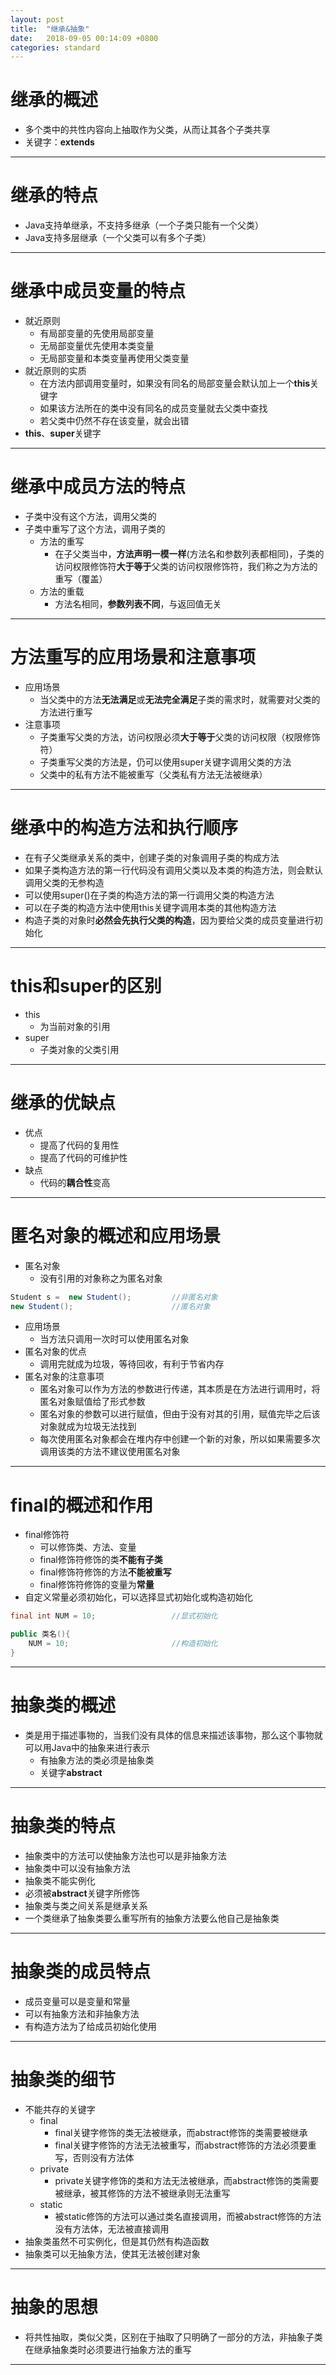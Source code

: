 ```yaml
---
layout: post
title:  "继承&抽象"
date:   2018-09-05 00:14:09 +0800
categories: standard
---
```


# 继承的概述
- 多个类中的共性内容向上抽取作为父类，从而让其各个子类共享
- 关键字：**extends**

---

# 继承的特点
- Java支持单继承，不支持多继承（一个子类只能有一个父类）
- Java支持多层继承（一个父类可以有多个子类）

---

# 继承中成员变量的特点
- 就近原则
    - 有局部变量的先使用局部变量
    - 无局部变量优先使用本类变量
    - 无局部变量和本类变量再使用父类变量
- 就近原则的实质
    - 在方法内部调用变量时，如果没有同名的局部变量会默认加上一个**this**关键字
    - 如果该方法所在的类中没有同名的成员变量就去父类中查找
    - 若父类中仍然不存在该变量，就会出错
- **this**、**super**关键字

---

# 继承中成员方法的特点
- 子类中没有这个方法，调用父类的
- 子类中重写了这个方法，调用子类的
    - 方法的重写
        - 在子父类当中，**方法声明一模一样**(方法名和参数列表都相同)，子类的访问权限修饰符**大于等于**父类的访问权限修饰符，我们称之为方法的重写（覆盖）
    - 方法的重载
        - 方法名相同，**参数列表不同**，与返回值无关

---

# 方法重写的应用场景和注意事项
- 应用场景
    - 当父类中的方法**无法满足**或**无法完全满足**子类的需求时，就需要对父类的方法进行重写
- 注意事项
    - 子类重写父类的方法，访问权限必须**大于等于**父类的访问权限（权限修饰符）
    - 子类重写父类的方法是，仍可以使用super关键字调用父类的方法
    - 父类中的私有方法不能被重写（父类私有方法无法被继承）

---

# 继承中的构造方法和执行顺序
- 在有子父类继承关系的类中，创建子类的对象调用子类的构成方法
- 如果子类构造方法的第一行代码没有调用父类以及本类的构造方法，则会默认调用父类的无参构造
- 可以使用super()在子类的构造方法的第一行调用父类的构造方法
- 可以在子类的构造方法中使用this关键字调用本类的其他构造方法
- 构造子类的对象时**必然会先执行父类的构造**，因为要给父类的成员变量进行初始化

---

# this和super的区别
- this
    - 为当前对象的引用
- super
    - 子类对象的父类引用

---

# 继承的优缺点
- 优点
    - 提高了代码的复用性
    - 提高了代码的可维护性
- 缺点
    - 代码的**耦合性**变高

---

# 匿名对象的概述和应用场景
- 匿名对象
    - 没有引用的对象称之为匿名对象

```java
Student s =  new Student();         //非匿名对象
new Student();                      //匿名对象
```

- 应用场景
    - 当方法只调用一次时可以使用匿名对象
- 匿名对象的优点
    - 调用完就成为垃圾，等待回收，有利于节省内存
- 匿名对象的注意事项
    - 匿名对象可以作为方法的参数进行传递，其本质是在方法进行调用时，将匿名对象赋值给了形式参数
    - 匿名对象的参数可以进行赋值，但由于没有对其的引用，赋值完毕之后该对象就成为垃圾无法找到
    - 每次使用匿名对象都会在堆内存中创建一个新的对象，所以如果需要多次调用该类的方法不建议使用匿名对象

---

# final的概述和作用
- final修饰符
    - 可以修饰类、方法、变量
    - final修饰符修饰的类**不能有子类**
    - final修饰符修饰的方法**不能被重写**
    - final修饰符修饰的变量为**常量**
- 自定义常量必须初始化，可以选择显式初始化或构造初始化

```java
final int NUM = 10;                 //显式初始化

public 类名(){
    NUM = 10;                       //构造初始化
}
```

---

# 抽象类的概述
- 类是用于描述事物的，当我们没有具体的信息来描述该事物，那么这个事物就可以用Java中的抽象来进行表示
    - 有抽象方法的类必须是抽象类
    - 关键字**abstract**

---

# 抽象类的特点
- 抽象类中的方法可以使抽象方法也可以是非抽象方法
- 抽象类中可以没有抽象方法
- 抽象类不能实例化
- 必须被**abstract**关键字所修饰
- 抽象类与类之间关系是继承关系
- 一个类继承了抽象类要么重写所有的抽象方法要么他自己是抽象类

---

# 抽象类的成员特点
- 成员变量可以是变量和常量
- 可以有抽象方法和非抽象方法
- 有构造方法为了给成员初始化使用

---

# 抽象类的细节
- 不能共存的关键字
    - final
        - final关键字修饰的类无法被继承，而abstract修饰的类需要被继承
        - final关键字修饰的方法无法被重写，而abstract修饰的方法必须要重写，否则没有方法体
    - private
        - private关键字修饰的类和方法无法被继承，而abstract修饰的类需要被继承，被其修饰的方法不被继承则无法重写
    - static
        - 被static修饰的方法可以通过类名直接调用，而被abstract修饰的方法没有方法体，无法被直接调用
- 抽象类虽然不可实例化，但是其仍然有构造函数
- 抽象类可以无抽象方法，使其无法被创建对象

---

# 抽象的思想
- 将共性抽取，类似父类，区别在于抽取了只明确了一部分的方法，非抽象子类在继承抽象类时必须要进行抽象方法的重写

---
